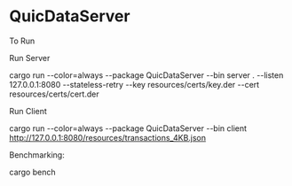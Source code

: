 # QuicDataServer

To Run 


Run Server

cargo run --color=always --package QuicDataServer --bin server . --listen 127.0.0.1:8080 --stateless-retry --key resources/certs/key.der --cert resources/certs/cert.der


Run Client

cargo run --color=always --package QuicDataServer --bin client  http://127.0.0.1:8080/resources/transactions_4KB.json


Benchmarking:

cargo bench

